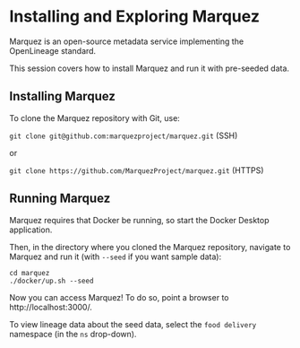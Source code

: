 # Installing and Exploring Marquez

Marquez is an open-source metadata service implementing the OpenLineage standard.

This session covers how to install Marquez and run it with pre-seeded data.

## Installing Marquez

To clone the Marquez repository with Git, use:

`git clone git@github.com:marquezproject/marquez.git` (SSH)

or

`git clone https://github.com/MarquezProject/marquez.git` (HTTPS)

## Running Marquez

Marquez requires that Docker be running, so start the Docker Desktop application.

Then, in the directory where you cloned the Marquez repository, navigate to Marquez and run it (with `--seed` if you want sample data):

```
cd marquez
./docker/up.sh --seed
```

Now you can access Marquez! To do so, point a browser to http://localhost:3000/.

To view lineage data about the seed data, select the `food delivery` namespace (in the `ns` drop-down).